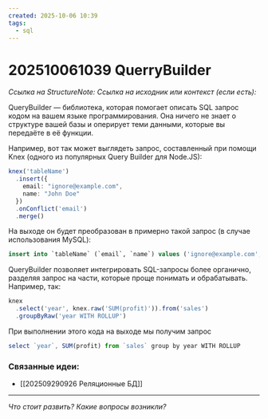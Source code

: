 ```yaml
---
created: 2025-10-06 10:39
tags:
  - sql
---
```

# 202510061039 QuerryBuilder

*Ссылка на StructureNote:* 
*Ссылка на исходник или контекст (если есть):* 

QueryBuilder — библиотека, которая помогает описать SQL запрос кодом на вашем языке программирования. Она ничего не знает о структуре вашей базы и оперирует теми данными, которые вы передаёте в её функции.

Например, вот так может выглядеть запрос, составленный при помощи Knex (одного из популярных Query Builder для Node.JS):

```ts
knex('tableName')
  .insert({
    email: "ignore@example.com",
    name: "John Doe"
  })
  .onConflict('email')
  .merge()
```

На выходе он будет преобразован в примерно такой запрос (в случае использования MySQL):

```sql
insert into `tableName` (`email`, `name`) values ('ignore@example.com', 'John Doe') on duplicate key update `email` = values(`email`), `name` = values(`name`)
```

QueryBuilder позволяет интегрировать SQL-запросы более органично, разделяя запрос на части, которые проще понимать и обрабатывать. Например, так:

```ts
knex
  .select('year', knex.raw('SUM(profit)')).from('sales')
  .groupByRaw('year WITH ROLLUP')
```

При выполнении этого кода на выходе мы получим запрос

```ts
select `year`, SUM(profit) from `sales` group by year WITH ROLLUP
```

### Связанные идеи:

* [[202509290926 Реляционные БД]]
---

*Что стоит развить? Какие вопросы возникли?*
